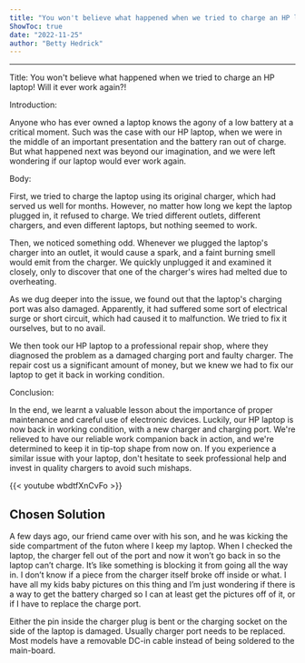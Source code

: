 ```yaml
---
title: "You won't believe what happened when we tried to charge an HP laptop! Will it ever work again?!"
ShowToc: true 
date: "2022-11-25"
author: "Betty Hedrick"
---
```

*****
Title: You won't believe what happened when we tried to charge an HP laptop! Will it ever work again?!

Introduction:

Anyone who has ever owned a laptop knows the agony of a low battery at a critical moment. Such was the case with our HP laptop, when we were in the middle of an important presentation and the battery ran out of charge. But what happened next was beyond our imagination, and we were left wondering if our laptop would ever work again.

Body:

First, we tried to charge the laptop using its original charger, which had served us well for months. However, no matter how long we kept the laptop plugged in, it refused to charge. We tried different outlets, different chargers, and even different laptops, but nothing seemed to work.

Then, we noticed something odd. Whenever we plugged the laptop's charger into an outlet, it would cause a spark, and a faint burning smell would emit from the charger. We quickly unplugged it and examined it closely, only to discover that one of the charger's wires had melted due to overheating.

As we dug deeper into the issue, we found out that the laptop's charging port was also damaged. Apparently, it had suffered some sort of electrical surge or short circuit, which had caused it to malfunction. We tried to fix it ourselves, but to no avail.

We then took our HP laptop to a professional repair shop, where they diagnosed the problem as a damaged charging port and faulty charger. The repair cost us a significant amount of money, but we knew we had to fix our laptop to get it back in working condition.

Conclusion:

In the end, we learnt a valuable lesson about the importance of proper maintenance and careful use of electronic devices. Luckily, our HP laptop is now back in working condition, with a new charger and charging port. We're relieved to have our reliable work companion back in action, and we're determined to keep it in tip-top shape from now on. If you experience a similar issue with your laptop, don't hesitate to seek professional help and invest in quality chargers to avoid such mishaps.

{{< youtube wbdtfXnCvFo >}} 



## Chosen Solution
 A few days ago, our friend came over with his son, and he was kicking the side compartment of the futon where I keep my laptop. When I checked the laptop, the charger fell out of the port and now it won’t go back in so the laptop can’t charge. It’s like something is blocking it from going all the way in. I don’t know if a piece from the charger itself broke off inside or what. I have all my kids baby pictures on this thing and I’m just wondering if there is a way to get the battery charged so I can at least get the pictures off of it, or if I have to replace the charge port.

 Either the pin inside the charger plug is bent or the charging socket on the side of the laptop is damaged.
Usually charger port needs to be replaced. Most models have a removable DC-in cable instead of being soldered to the main-board.




